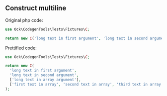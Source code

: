 ## Construct multiline

Original php code:

```php
use Ock\CodegenTools\Tests\Fixtures\C;

return new C('long text in first argument', 'long text in second argument', ['long text in array argument'], ['first text in array', 'second text in array', 'third text in array']);
```

Prettified code:

```php
use Ock\CodegenTools\Tests\Fixtures\C;

return new C(
  'long text in first argument',
  'long text in second argument',
  ['long text in array argument'],
  ['first text in array', 'second text in array', 'third text in array'],
);
```
